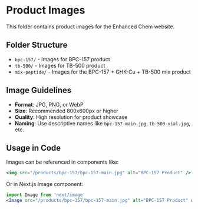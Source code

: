 # Product Images

This folder contains product images for the Enhanced Chem website.

## Folder Structure

- `bpc-157/` - Images for BPC-157 product
- `tb-500/` - Images for TB-500 product  
- `mix-peptide/` - Images for the BPC-157 + GHK-Cu + TB-500 mix product

## Image Guidelines

- **Format**: JPG, PNG, or WebP
- **Size**: Recommended 800x600px or higher
- **Quality**: High resolution for product showcase
- **Naming**: Use descriptive names like `bpc-157-main.jpg`, `tb-500-vial.jpg`, etc.

## Usage in Code

Images can be referenced in components like:
```jsx
<img src="/products/bpc-157/bpc-157-main.jpg" alt="BPC-157 Product" />
```

Or in Next.js Image component:
```jsx
import Image from 'next/image'
<Image src="/products/bpc-157/bpc-157-main.jpg" alt="BPC-157 Product" width={400} height={300} />
```


